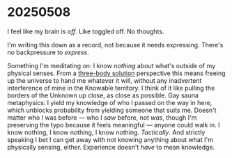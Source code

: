 # 20250508

I feel like my brain is _off_. Like toggled off. No thoughts.

I'm writing this down as a record, not because it needs expressing. There's no backpressure to _express_.

Something I'm meditating on: I know _nothing_ about what's outside of my physical senses. From a [three-body solution](../04/17/the-three-body-solution.md) perspective this means freeing up the universe to hand me whatever it will, without any inadvertent interference of mine in the Knowable territory. I think of it like pulling the borders of the Unknown up close, as close as possible. Gay sauna metaphysics: I yield my knowledge of who I passed on the way in here, which unblocks probability from yielding someone that suits me. Doesn't matter who I was before — who I _saw_ before, not _was_, though I'm preserving the typo because it feels meaningful — anyone could walk in. I know nothing, I know nothing, I know nothing. _Tactically_. And strictly speaking I bet I can get away with not knowing anything about what I'm physically sensing, either. Experience doesn't _have_ to mean knowledge.
